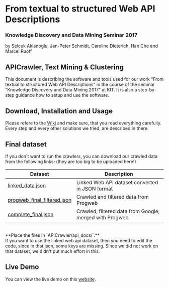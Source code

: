 # From textual to structured Web API Descriptions
### Knowledge Discovery and Data Mining Seminar 2017
by Selcuk Aklanoglu, Jan-Peter Schmidt, Caroline Dieterich, Han Che and Marcel Ruoff

## APICrawler, Text Mining & Clustering
This document is describing the software and tools used for our work “From textual to structured Web API Descriptions” in the course of the seminar “Knowledge Discovery and Data Mining 2017” at KIT. It is also a step-by-step guidance how to setup and use the software.

## Download, Installation and Usage
Please refere to the [Wiki](../../wiki/1.Start) and make sure, that you read everything carefully. Every step and every other solutions we tried, are described in there.

## Final dataset
If you don't want to run the crawlers, you can download our crawled data from the following links: (they are too big to be uploaded here!)<br>

| Dataset  | Description |
| ------------- | ------------- |
| [linked_data.json](https://drive.google.com/file/d/0B6pePF5DAf_hU0I0WE9uOEtpQkE/view?usp=sharing)  | Linked Web API dataset converted in JSON format  |
| [progweb_final_filtered.json](https://drive.google.com/open?id=0B6pePF5DAf_hZkhxWVZVcjFPMEU)  | Crawled and filtered data from Progweb  |
| [complete_final.json](https://drive.google.com/open?id=0B6pePF5DAf_hU0NhN3BpSmN1Tlk)  | Crawled, filtered data from Google, merged with Progweb  |

<br>
**Place the files in `APICrawler/api_docs/`.**<br>
If you want to use the linked web api dataset, then you need to edit the code, since in that json, some keys are missing. Since we did not work on that dataset, we didn't put much effort in this.

## Live Demo
You can view the live demo on this [website](http://webapi.bplaced.net).
